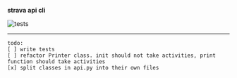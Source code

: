**strava api cli**

![tests](https://github.com/atefkbenothman/strava/actions/workflows/tests.yml/badge.svg)

---

```
todo:
[ ] write tests
[ ] refactor Printer class. init should not take activities, print function should take activities
[x] split classes in api.py into their own files
```